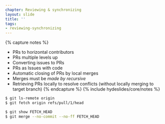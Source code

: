 ```yaml
---
chapter: Reviewing & synchronizing
layout: slide
title: ''
tags:
- reviewing-synchronizing
---
```


{% capture notes %}
* PRs to horizontal contributors
* PRs multiple levels up
* Converting issues to PRs
* PRs as Issues with code
* Automatic closing of PRs by local merges
* Merges must be _made by recursive_
* Retrieving PRs locally to resolve conflicts
(without locally merging to target branch)
{% endcapture %}
{% include hydeslides/core/notes %}

```bash
$ git ls-remote origin
$ git fetch origin refs/pull/1/head

$ git show FETCH_HEAD
$ git merge --no-commit --no-ff FETCH_HEAD
```

